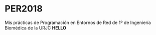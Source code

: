 # PER2018
Mis prácticas de Programación en Entornos de Red de 1º de Ingeniería Biomédica de la URJC
**HELLO** 

